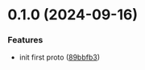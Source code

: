 # 0.1.0 (2024-09-16)


### Features

* init first proto ([89bbfb3](https://github.com/mrnetforge/go-device-microservice-proto/commit/89bbfb3e35584505fdf86310f7cbb01f8f54eadb))




